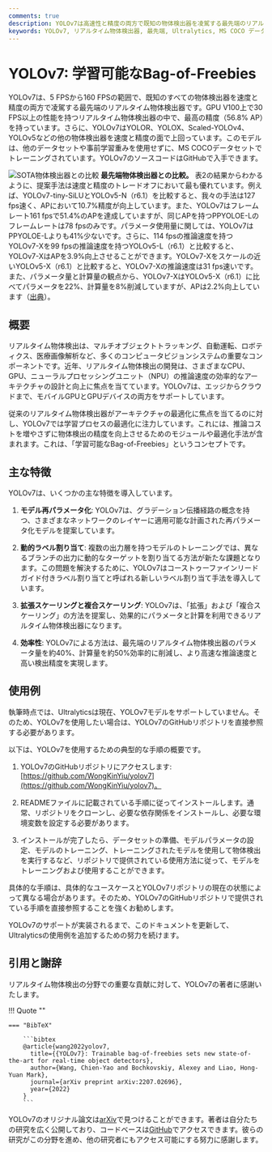 ```yaml
---
comments: true
description: YOLOv7は高速性と精度の両方で既知の物体検出器を凌駕する最先端のリアルタイム物体検出器です。この技術では、モデル再パラメータ化、動的ラベル割り当て、拡張スケーリング、複合スケーリングなど、学習可能なBag-of-Freebies最適化に焦点を当てています。
keywords: YOLOv7, リアルタイム物体検出器, 最先端, Ultralytics, MS COCO データセット, モデル再パラメータ化, 動的ラベル割り当て, 拡張スケーリング, 複合スケーリング
---
```


# YOLOv7: 学習可能なBag-of-Freebies

YOLOv7は、5 FPSから160 FPSの範囲で、既知のすべての物体検出器を速度と精度の両方で凌駕する最先端のリアルタイム物体検出器です。GPU V100上で30 FPS以上の性能を持つリアルタイム物体検出器の中で、最高の精度（56.8% AP）を持っています。さらに、YOLOv7はYOLOR、YOLOX、Scaled-YOLOv4、YOLOv5などの他の物体検出器を速度と精度の面で上回っています。このモデルは、他のデータセットや事前学習重みを使用せずに、MS COCOデータセットでトレーニングされています。YOLOv7のソースコードはGitHubで入手できます。

![SOTA物体検出器との比較](https://github.com/ultralytics/ultralytics/assets/26833433/5e1e0420-8122-4c79-b8d0-2860aa79af92)
**最先端物体検出器との比較。** 表2の結果からわかるように、提案手法は速度と精度のトレードオフにおいて最も優れています。例えば、YOLOv7-tiny-SiLUとYOLOv5-N（r6.1）を比較すると、我々の手法は127 fps速く、APにおいて10.7%精度が向上しています。また、YOLOv7はフレームレート161 fpsで51.4%のAPを達成していますが、同じAPを持つPPYOLOE-Lのフレームレートは78 fpsのみです。パラメータ使用量に関しては、YOLOv7はPPYOLOE-Lよりも41%少ないです。さらに、114 fpsの推論速度を持つYOLOv7-Xを99 fpsの推論速度を持つYOLOv5-L（r6.1）と比較すると、YOLOv7-XはAPを3.9%向上させることができます。YOLOv7-Xをスケールの近いYOLOv5-X（r6.1）と比較すると、YOLOv7-Xの推論速度は31 fps速いです。また、パラメータ量と計算量の観点から、YOLOv7-XはYOLOv5-X（r6.1）に比べてパラメータを22%、計算量を8%削減していますが、APは2.2%向上しています（[出典](https://arxiv.org/pdf/2207.02696.pdf)）。

## 概要

リアルタイム物体検出は、マルチオブジェクトトラッキング、自動運転、ロボティクス、医療画像解析など、多くのコンピュータビジョンシステムの重要なコンポーネントです。近年、リアルタイム物体検出の開発は、さまざまなCPU、GPU、ニューラルプロセッシングユニット（NPU）の推論速度の効率的なアーキテクチャの設計と向上に焦点を当てています。YOLOv7は、エッジからクラウドまで、モバイルGPUとGPUデバイスの両方をサポートしています。

従来のリアルタイム物体検出器がアーキテクチャの最適化に焦点を当てるのに対し、YOLOv7では学習プロセスの最適化に注力しています。これには、推論コストを増やさずに物体検出の精度を向上させるためのモジュールや最適化手法が含まれます。これは、「学習可能なBag-of-Freebies」というコンセプトです。

## 主な特徴

YOLOv7は、いくつかの主な特徴を導入しています。

1. **モデル再パラメータ化**: YOLOv7は、グラデーション伝播経路の概念を持つ、さまざまなネットワークのレイヤーに適用可能な計画された再パラメータ化モデルを提案しています。

2. **動的ラベル割り当て**: 複数の出力層を持つモデルのトレーニングでは、異なるブランチの出力に動的なターゲットを割り当てる方法が新たな課題となります。この問題を解決するために、YOLOv7はコーストゥーファインリードガイド付きラベル割り当てと呼ばれる新しいラベル割り当て手法を導入しています。

3. **拡張スケーリングと複合スケーリング**: YOLOv7は、「拡張」および「複合スケーリング」の方法を提案し、効果的にパラメータと計算を利用できるリアルタイム物体検出器になります。

4. **効率性**: YOLOv7による方法は、最先端のリアルタイム物体検出器のパラメータ量を約40%、計算量を約50%効率的に削減し、より高速な推論速度と高い検出精度を実現します。

## 使用例

執筆時点では、Ultralyticsは現在、YOLOv7モデルをサポートしていません。そのため、YOLOv7を使用したい場合は、YOLOv7のGitHubリポジトリを直接参照する必要があります。

以下は、YOLOv7を使用するための典型的な手順の概要です。

1. YOLOv7のGitHubリポジトリにアクセスします: [https://github.com/WongKinYiu/yolov7](https://github.com/WongKinYiu/yolov7)。

2. READMEファイルに記載されている手順に従ってインストールします。通常、リポジトリをクローンし、必要な依存関係をインストールし、必要な環境変数を設定する必要があります。

3. インストールが完了したら、データセットの準備、モデルパラメータの設定、モデルのトレーニング、トレーニングされたモデルを使用して物体検出を実行するなど、リポジトリで提供されている使用方法に従って、モデルをトレーニングおよび使用することができます。

具体的な手順は、具体的なユースケースとYOLOv7リポジトリの現在の状態によって異なる場合があります。そのため、YOLOv7のGitHubリポジトリで提供されている手順を直接参照することを強くお勧めします。

YOLOv7のサポートが実装されるまで、このドキュメントを更新して、Ultralyticsの使用例を追加するための努力を続けます。

## 引用と謝辞

リアルタイム物体検出の分野での重要な貢献に対して、YOLOv7の著者に感謝いたします。

!!! Quote ""

    === "BibTeX"

        ```bibtex
        @article{wang2022yolov7,
          title={{YOLOv7}: Trainable bag-of-freebies sets new state-of-the-art for real-time object detectors},
          author={Wang, Chien-Yao and Bochkovskiy, Alexey and Liao, Hong-Yuan Mark},
          journal={arXiv preprint arXiv:2207.02696},
          year={2022}
        }
        ```

YOLOv7のオリジナル論文は[arXiv](https://arxiv.org/pdf/2207.02696.pdf)で見つけることができます。著者は自分たちの研究を広く公開しており、コードベースは[GitHub](https://github.com/WongKinYiu/yolov7)でアクセスできます。彼らの研究がこの分野を進め、他の研究者にもアクセス可能にする努力に感謝します。
